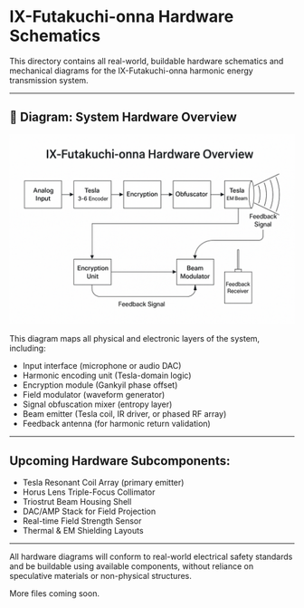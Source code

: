 # IX-Futakuchi-onna Hardware Schematics

This directory contains all real-world, buildable hardware schematics and mechanical diagrams for the IX-Futakuchi-onna harmonic energy transmission system.

---

## 🧩 Diagram: System Hardware Overview

![Hardware Overview Diagram](https://github.com/BryceWDesign/IX-Futakuchi-onna/blob/main/IX-Futakuchi-onna_Hardware_Overview.png?raw=true)


This diagram maps all physical and electronic layers of the system, including:

- Input interface (microphone or audio DAC)
- Harmonic encoding unit (Tesla-domain logic)
- Encryption module (Gankyil phase offset)
- Field modulator (waveform generator)
- Signal obfuscation mixer (entropy layer)
- Beam emitter (Tesla coil, IR driver, or phased RF array)
- Feedback antenna (for harmonic return validation)

---

## Upcoming Hardware Subcomponents:

- Tesla Resonant Coil Array (primary emitter)
- Horus Lens Triple-Focus Collimator
- Triostrut Beam Housing Shell
- DAC/AMP Stack for Field Projection
- Real-time Field Strength Sensor
- Thermal & EM Shielding Layouts

---

All hardware diagrams will conform to real-world electrical safety standards and be buildable using available components, without reliance on speculative materials or non-physical structures.

More files coming soon.

